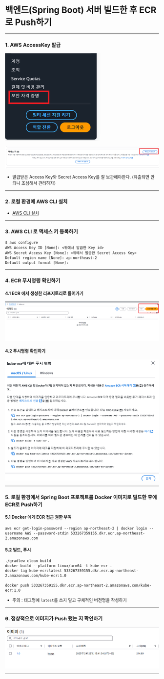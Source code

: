 # 백엔드(Spring Boot) 서버 빌드한 후 ECR로 Push하기

---

### 1. AWS AccessKey 발급
![backend-ecr-push-1](./imgs/backend-ecr-push-1.png)


![backend-ecr-push-2](./imgs/backend-ecr-push-2.png)

- 발급받은 Access Key와 Secret Access Key를 잘 보관해야한다. (유출되면 안 되니 조심해서 관리하자)

---

### 2. 로컬 환경에 AWS CLI 설치
- [AWS CLI 설치](../aws/AWS%20CLI%20설치.md)

---

### 3. AWS CLI 로 액세스 키 등록하기
```shell
$ aws configure
AWS Access Key ID [None]: <위에서 발급한 Key id>
AWS Secret Access Key [None]: <위에서 발급한 Secret Access Key>
Default region name [None]: ap-northeast-2
Default output format [None]:
```

---

### 4. ECR 푸시명령 확인하기

#### 4.1 ECR 에서 생성한 리포지토리로 들어가기
![backend-ecr-push-3](./imgs/backend-ecr-push-3.png)

#### 4.2 푸시명령 확인하기
![backend-ecr-push-4](./imgs/backend-ecr-push-4.png)

---

### 5. 로컬 환경에서 Spring Boot 프로젝트를 Docker 이미지로 빌드한 후에 ECR로 Push하기

#### 5.1 Docker 에게 ECR 접근 권한 부여
```shell
aws ecr get-login-password --region ap-northeast-2 | docker login --username AWS --password-stdin 533267359155.dkr.ecr.ap-northeast-2.amazonaws.com
```

#### 5.2 빌드, 푸시
```shell
./gradlew clean build
docker build --platform linux/arm64 -t kube-ecr .
docker tag kube-ecr:latest 533267359155.dkr.ecr.ap-northeast-2.amazonaws.com/kube-ecr:1.0

docker push 533267359155.dkr.ecr.ap-northeast-2.amazonaws.com/kube-ecr:1.0
```
- 주의 : 태그명에 `latest`를 쓰지 말고 구체적인 버전명을 작성하기

---

### 6. 정상적으로 이미지가 Push 됐는 지 확인하기
![backend-ecr-push-5](./imgs/backend-ecr-push-5.png)

---
